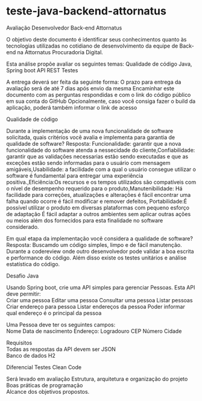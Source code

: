 # teste-java-backend-attornatus

Avaliação Desenvolvedor Back-end Attornatus

O objetivo deste documento é identificar seus conhecimentos quanto às tecnologias utilizadas no cotidiano de desenvolvimento da equipe de Back-end na Attornatus Procuradoria Digital.

Esta análise propõe avaliar os seguintes temas: 
Qualidade de código
Java, Spring boot
API REST
Testes

A entrega deverá ser feita da seguinte forma:
O prazo para entrega da avaliação será de até 7 dias após envio da mesma
Encaminhar este documento com as perguntas respondidas e com o link do código público em sua conta do GitHub
Opcionalmente, caso você consiga fazer o build da aplicação, poderá também informar o link de acesso


Qualidade de código

Durante a implementação de uma nova funcionalidade de software solicitada, quais critérios você avalia e implementa para garantia de qualidade de software?
Resposta: Funcionalidade: garantir que a nova funcionalidade do software atenda a nessecidade do cliente,Confiabilidade: garantir que as validações necessarias estão
sendo executadas e que as exceções estão sendo informadas para o usuário com mensagem amigáveis,Usabilidade: a facilidade com a qual o usuário consegue utilizar o 
software é fundamental para entregar uma experiência positiva.,Eficiência:Os recursos e os tempos utilizados são compatíveis com o nível de desempenho requerido para o
produto,Manutenibilidade: Há facilidade para correções, atualizações e alterações é fácil encontrar uma falha quando ocorre é fácil modificar e remover defeitos,
Portabilidade:É possível utilizar o produto em diversas plataformas com pequeno esforço de adaptação É fácil adaptar a outros ambientes sem aplicar outras ações ou
meios além dos fornecidos para esta finalidade no software considerado.

Em qual etapa da implementação você considera a qualidade de software?
Resposta: Buscamdo um código simples, limpo e de fácil manutenção. Durante a codereview onde outro desenvolvedor pode validar a boa escrita e performance do código.
Além disso existe os testes unitários e análise estatística do código.


Desafio Java

Usando Spring boot, crie uma API simples para gerenciar Pessoas. Esta API deve permitir:  
Criar uma pessoa
Editar uma pessoa
Consultar uma pessoa
Listar pessoas
Criar endereço para pessoa
Listar endereços da pessoa
Poder informar qual endereço é o principal da pessoa  

Uma Pessoa deve ter os seguintes campos:  
Nome
Data de nascimento
Endereço:
Logradouro
CEP
Número
Cidade

Requisitos  
Todas as respostas da API devem ser JSON  
Banco de dados H2

Diferencial
Testes
Clean Code
 
Será levado em avaliação 
Estrutura, arquitetura e organização do projeto  
Boas práticas de programação  
Alcance dos objetivos propostos.
